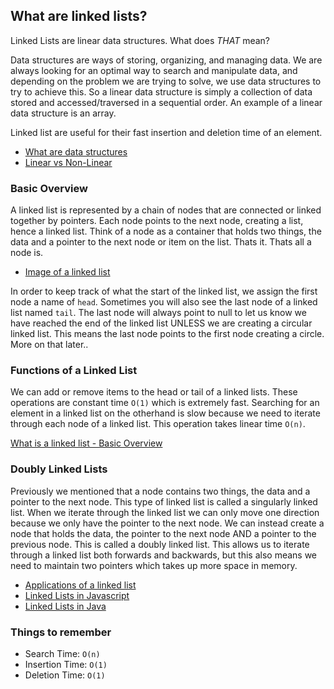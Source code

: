## What are linked lists?

Linked Lists are linear data structures. What does *THAT* mean?

Data structures are ways of storing, organizing, and managing data. We are always looking for an optimal way to search and manipulate data, and depending on the problem we are trying to solve, we use data structures to try to achieve this. So a linear data structure is simply a collection of data stored and accessed/traversed in a sequential order. An example of a linear data structure is an array.

Linked list are useful for their fast insertion and deletion time of an element.

* [What are data structures](https://news.codecademy.com/why-data-structures/)
* [Linear vs Non-Linear](https://techdifferences.net/wp-content/uploads/2019/06/datasturcture-classification.jpg)

### Basic Overview

A linked list is represented by a chain of nodes that are connected or linked together by pointers. Each node points to the next node, creating a list, hence a linked list. Think of a node as a container that holds two things, the data and a pointer to the next node or item on the list. Thats it. Thats all a node is. 

* [Image of a linked list](https://encrypted-tbn0.gstatic.com/images?q=tbn%3AANd9GcQuRHwe1jKenn55_ws05-I9IkvFNOpf6CyVSG4NOqpRW68HsOgI)

In order to keep track of what the start of the linked list, we assign the first node a name of `head`. Sometimes you will also see the last node of a linked list named `tail`. The last node will always point to null to let us know we have reached the end of the linked list UNLESS we are creating a circular linked list. This means the last node points to the first node creating a circle. More on that later..

### Functions of a Linked List

We can add or remove items to the head or tail of a linked lists. These operations are constant time `O(1)` which is extremely fast. Searching for an element in a linked list on the otherhand is slow because we need to iterate through each node of a linked list. This operation takes linear time `O(n)`. 

[What is a linked list - Basic Overview](https://www.educative.io/edpresso/what-is-a-linked-list)

### Doubly Linked Lists

Previously we mentioned that a node contains two things, the data and a pointer to the next node. This type of linked list is called a singularly linked list. When we iterate through the linked list we can only move one direction because we only have the pointer to the next node. We can instead create a node that holds the data, the pointer to the next node AND a pointer to the previous node. This is called a doubly linked list. This allows us to iterate through a linked list both forwards and backwards, but this also means we need to maintain two pointers which takes up more space in memory. 


* [Applications of a linked list](https://www.geeksforgeeks.org/applications-of-linked-list-data-structure/)
* [Linked Lists in Javascript](https://codeburst.io/linked-lists-in-javascript-es6-code-part-1-6dd349c3dcc3)
* [Linked Lists in Java](https://www.cs.cmu.edu/~adamchik/15-121/lectures/Linked%20Lists/linked%20lists.html)

### Things to remember

* Search Time: `O(n)`
* Insertion Time: `O(1)`
* Deletion Time: `O(1)`
